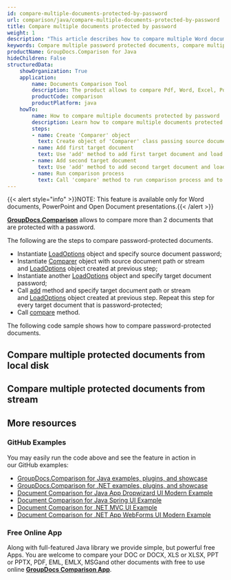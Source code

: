```yaml
---
id: compare-multiple-documents-protected-by-password
url: comparison/java/compare-multiple-documents-protected-by-password
title: Compare multiple documents protected by password
weight: 1
description: "This article describes how to compare multiple Word documents or PowerPoint presentations protected by password using GroupDocs.Comparison for Java API."
keywords: Compare multiple password protected documents, compare multiple protected documents
productName: GroupDocs.Comparison for Java
hideChildren: False
structuredData:
    showOrganization: True
    application:
        name: Documents Comparison Tool
        description: The product allows to compare Pdf, Word, Excel, PowerPoint, AutoCad, Image, Code and much more file formats. Comparison API also supports accepting or rejecting changes, extracting document information and generating comparison report
        productCode: comparison
        productPlatform: java
    howTo:
        name: How to compare multiple documents protected by password
        description: Learn how to compare multiple documents protected by password
        steps:
        - name: Create 'Comparer' object
          text: Create object of 'Comparer' class passing source document and load options with password as a constructor argument
        - name: Add first target document
          text: Use 'add' method to add first target document and load options with password for comparing
        - name: Add second target document
          text: Use 'add' method to add second target document and load options with password for comparing
        - name: Run comparison process
          text: Call 'compare' method to run comparison process and to get path of the result document
---
```

{{< alert style="info" >}}NOTE: This feature is available only for Word documents, PowerPoint and Open Document presentations.{{< /alert >}}

**[GroupDocs.Comparison](https://products.groupdocs.com/comparison/java)** allows to compare more than 2 documents that are protected with a password.

The following are the steps to compare password-protected documents.

*   Instantiate [LoadOptions](https://apireference.groupdocs.com/comparison/java/com.groupdocs.comparison.options.load/LoadOptions) object and specify source document password;        
*   Instantiate [Comparer](https://apireference.groupdocs.com/comparison/java/com.groupdocs.comparison/Comparer) object with source document path or stream and [LoadOptions](https://apireference.groupdocs.com/comparison/java/com.groupdocs.comparison.options.load/LoadOptions) object created at previous step;
*   Instantiate another [LoadOptions](https://apireference.groupdocs.com/comparison/java/com.groupdocs.comparison.options.load/LoadOptions) object and specify target document password;
*   Call [add](https://apireference.groupdocs.com/comparison/java/com.groupdocs.comparison/Comparer#add(java.lang.String)) method and specify target document path or stream and [LoadOptions](https://apireference.groupdocs.com/comparison/java/com.groupdocs.comparison.options.load/LoadOptions) object created at previous step. Repeat this step for every target document that is password-protected;
*   Call [compare](https://apireference.groupdocs.com/comparison/java/com.groupdocs.comparison/Comparer#compare(java.lang.String)) method.
        

The following code sample shows how to compare password-protected documents.

## Compare multiple protected documents from local disk

<script src="https://gist.github.com/groupdocs-comparison-gists/9978b3445782673d7c20705c50936bd4.js"></script>

## Compare multiple protected documents from stream

<script src="https://gist.github.com/groupdocs-comparison-gists/4409fcbfc437b1e1c82fcd0db650cc39.js"></script>

## More resources

### GitHub Examples
You may easily run the code above and see the feature in action in our GitHub examples:

*   [GroupDocs.Comparison for Java examples, plugins, and showcase](https://github.com/groupdocs-comparison/GroupDocs.Comparison-for-Java)
*   [GroupDocs.Comparison for .NET examples, plugins, and showcase](https://github.com/groupdocs-comparison/GroupDocs.Comparison-for-.NET)
*   [Document Comparison for Java App Dropwizard UI Modern Example](https://github.com/groupdocs-comparison/GroupDocs.Comparison-for-Java-Dropwizard)    
*   [Document Comparison for Java Spring UI Example](https://github.com/groupdocs-comparison/GroupDocs.Comparison-for-Java-Spring)    
*   [Document Comparison for .NET MVC UI Example](https://github.com/groupdocs-comparison/GroupDocs.Comparison-for-.NET-MVC)    
*   [Document Comparison for .NET App WebForms UI Modern Example](https://github.com/groupdocs-comparison/GroupDocs.Comparison-for-.NET-WebForms)
    

### Free Online App
Along with full-featured Java library we provide simple, but powerful free Apps.
You are welcome to compare your DOC or DOCX, XLS or XLSX, PPT or PPTX, PDF, EML, EMLX, MSGand other documents with free to use online **[GroupDocs Comparison App](https://products.groupdocs.app/comparison)**.
